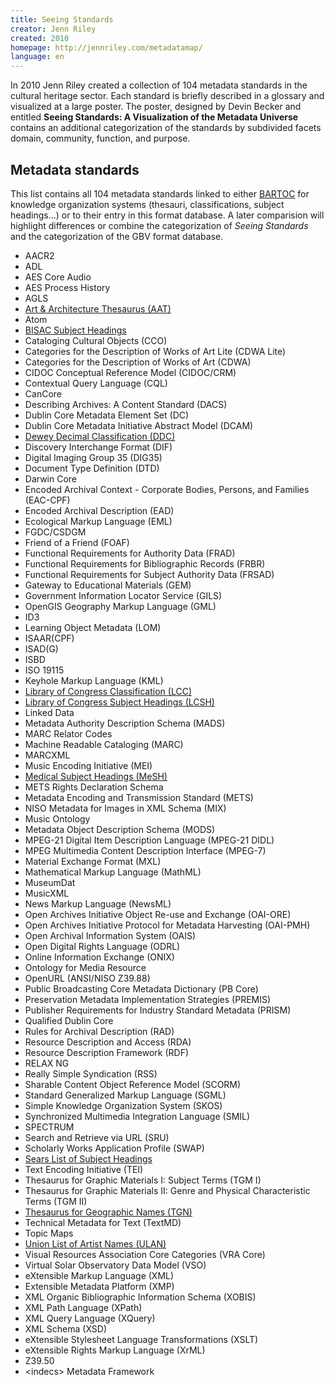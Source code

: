 ```yaml
---
title: Seeing Standards
creator: Jenn Riley
created: 2010
homepage: http://jennriley.com/metadatamap/
language: en
---
```


In 2010 Jenn Riley created a collection of 104 metadata standards in the
cultural heritage sector. Each standard is briefly described in a glossary and
visualized at a large poster. The poster, designed by Devin Becker and entitled
**Seeing Standards: A Visualization of the Metadata Universe** contains an
additional categorization of the standards by subdivided facets domain,
community, function, and purpose.

## Metadata standards

This list contains all 104 metadata standards linked to either
[BARTOC](http://bartoc.org/) for knowledge organization systems (thesauri,
classifications, subject headings...) or to their entry in this format
database.  A later comparision will highlight differences or combine the
categorization of *Seeing Standards* and the categorization of the GBV format
database.

* AACR2
* ADL
* AES Core Audio
* AES Process History
* AGLS
* [Art & Architecture Thesaurus (AAT)](http://bartoc.org/en/node/75)
* Atom
* [BISAC Subject Headings](http://bartoc.org/en/node/961)
* Cataloging Cultural Objects (CCO)
* Categories for the Description of Works of Art Lite (CDWA Lite)
* Categories for the Description of Works of Art (CDWA)
* CIDOC Conceptual Reference Model (CIDOC/CRM)
* Contextual Query Language (CQL)
* CanCore		
* Describing Archives: A Content Standard (DACS)
* Dublin Core Metadata Element Set (DC)
* Dublin Core Metadata Initiative Abstract Model (DCAM)
* [Dewey Decimal Classification (DDC)](http://bartoc.org/en/node/241)
* Discovery Interchange Format (DIF)
* Digital Imaging Group 35 (DIG35)
* Document Type Definition (DTD)
* Darwin Core
* Encoded Archival Context - Corporate Bodies, Persons, and Families (EAC-CPF)
* Encoded Archival Description (EAD)
* Ecological Markup Language (EML)
* FGDC/CSDGM
* Friend of a Friend (FOAF)
* Functional Requirements for Authority Data (FRAD)
* Functional Requirements for Bibliographic Records (FRBR)
* Functional Requirements for Subject Authority Data (FRSAD)
* Gateway to Educational Materials (GEM)
* Government Information Locator Service (GILS)
* OpenGIS Geography Markup Language (GML)
* ID3
* Learning Object Metadata (LOM)
* ISAAR(CPF)
* ISAD(G)
* ISBD
* ISO 19115
* Keyhole Markup Language (KML)
* [Library of Congress Classification (LCC)](http://bartoc.org/en/node/486)
* [Library of Congress Subject Headings (LCSH)](http://bartoc.org/en/node/454)
* Linked Data
* Metadata Authority Description Schema (MADS)
* MARC Relator Codes
* Machine Readable Cataloging (MARC)
* MARCXML
* Music Encoding Initiative (MEI)
* [Medical Subject Headings (MeSH)](http://bartoc.org/en/node/391)
* METS Rights Declaration Schema
* Metadata Encoding and Transmission Standard (METS)
* NISO Metadata for Images in XML Schema (MIX)
* Music Ontology
* Metadata Object Description Schema (MODS)
* MPEG-21 Digital Item Description Language (MPEG-21 DIDL)
* MPEG Multimedia Content Description Interface (MPEG-7)
* Material Exchange Format (MXL)
* Mathematical Markup Language (MathML)
* MuseumDat
* MusicXML
* News Markup Language (NewsML)
* Open Archives Initiative Object Re-use and Exchange (OAI-ORE)
* Open Archives Initiative Protocol for Metadata Harvesting (OAI-PMH)
* Open Archival Information System (OAIS)
* Open Digital Rights Language (ODRL)
* Online Information Exchange (ONIX)
* Ontology for Media Resource
* OpenURL (ANSI/NISO Z39.88)
* Public Broadcasting Core Metadata Dictionary (PB Core)
* Preservation Metadata Implementation Strategies (PREMIS)
* Publisher Requirements for Industry Standard Metadata (PRISM)
* Qualified Dublin Core
* Rules for Archival Description (RAD)
* Resource Description and Access (RDA)
* Resource Description Framework (RDF)
* RELAX NG
* Really Simple Syndication (RSS)
* Sharable Content Object Reference Model (SCORM)
* Standard Generalized Markup Language (SGML)
* Simple Knowledge Organization System (SKOS)
* Synchronized Multimedia Integration Language (SMIL)
* SPECTRUM
* Search and Retrieve via URL (SRU)
* Scholarly Works Application Profile (SWAP)
* [Sears List of Subject Headings](http://bartoc.org/en/node/1035)
* Text Encoding Initiative (TEI)
* Thesaurus for Graphic Materials I: Subject Terms (TGM I)
* Thesaurus for Graphic Materials II: Genre and Physical Characteristic Terms (TGM II)
* [Thesaurus for Geographic Names (TGN)](http://bartoc.org/en/node/109)
* Technical Metadata for Text (TextMD)
* Topic Maps
* [Union List of Artist Names (ULAN)](http://bartoc.org/en/node/118)
* Visual Resources Association Core Categories (VRA Core)
* Virtual Solar Observatory Data Model (VSO)
* eXtensible Markup Language (XML)
* Extensible Metadata Platform (XMP)
* XML Organic Bibliographic Information Schema (XOBIS)
* XML Path Language (XPath)
* XML Query Language (XQuery)
* XML Schema (XSD)
* eXtensible Stylesheet Language Transformations (XSLT)
* eXtensible Rights Markup Language (XrML)
* Z39.50
* &lt;indecs&gt; Metadata Framework
